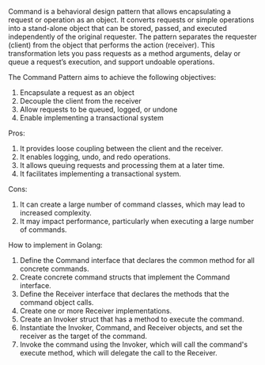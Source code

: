 Command is a behavioral design pattern that allows encapsulating a request or operation as an object. It converts requests or simple operations into a
stand-alone object that can be stored, passed, and executed independently of the original requester. The pattern separates the requester (client) from
the object that performs the action (receiver). This transformation lets you pass requests as a method arguments, delay or queue a request’s execution,
and support undoable operations.

The Command Pattern aims to achieve the following objectives:

1. Encapsulate a request as an object
2. Decouple the client from the receiver
3. Allow requests to be queued, logged, or undone
4. Enable implementing a transactional system

Pros:

1. It provides loose coupling between the client and the receiver.
2. It enables logging, undo, and redo operations.
3. It allows queuing requests and processing them at a later time.
4. It facilitates implementing a transactional system.

Cons:

1. It can create a large number of command classes, which may lead to increased complexity.
2. It may impact performance, particularly when executing a large number of commands.

How to implement in Golang:

1. Define the Command interface that declares the common method for all concrete commands.
2. Create concrete command structs that implement the Command interface.
3. Define the Receiver interface that declares the methods that the command object calls.
4. Create one or more Receiver implementations.
5. Create an Invoker struct that has a method to execute the command.
6. Instantiate the Invoker, Command, and Receiver objects, and set the receiver as the target of the command.
7. Invoke the command using the Invoker, which will call the command's execute method, which will delegate the call to the Receiver.
